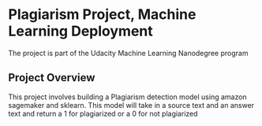 # Plagiarism Project, Machine Learning Deployment

The project is part of the Udacity Machine Learning Nanodegree program

## Project Overview

This project involves building a Plagiarism detection model using amazon sagemaker and sklearn. This model will take in a source text and an answer text and return a 1 for plagiarized or a 0 for not plagiarized
